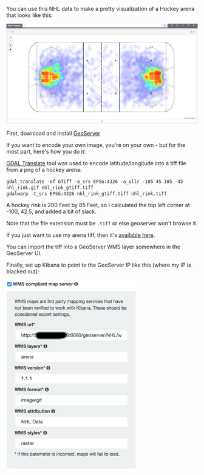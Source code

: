 
You can use this NHL data to make a pretty visualization of a Hockey arena that looks like this:

![Arena Viz](https://github.com/PhaedrusTheGreek/nhl-stats-elasticsearch/blob/master/geo-arena/arena-viz.png)

First, download and install [GeoServer](http://geoserver.org/)

If you want to encode your own image, you're on your own - but for the most part, here's how you do it:

[GDAL Translate](http://www.gdal.org/gdal_translate.html) tool was used to encode latitude/longitude into a tiff file from a png of a hockey arena:

```
gdal_translate -of GTiff -a_srs EPSG:4326 -a_ullr -105 45 105 -45 nhl_rink.gif nhl_rink_gtiff.tiff
gdalwarp -t_srs EPSG:4326 nhl_rink_gtiff.tiff nhl_rink.tiff
```

A hockey rink is 200 Feet by 85 Feet, so I calculated the top left corner at -100, 42.5, and added a bit of slack.

Note that the file extension must be `.tiff` or else geoserver won't browse it.

If you just want to use my arena tiff, then it's [available here](https://github.com/PhaedrusTheGreek/nhl-stats-elasticsearch/blob/master/geo-arena/arena.tiff). 

You can import the tiff into a GeoServer WMS layer somewhere in the GeoServer UI.

Finally, set up Kibana to point to the GeoServer IP like this (where my IP is blacked out):

![Kibana Config](https://github.com/PhaedrusTheGreek/nhl-stats-elasticsearch/blob/master/geo-arena/kibana-settings.png)



